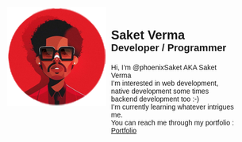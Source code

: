 <!-- <img src="https://raw.githubusercontent.com/phoenixSaket/saketVerma/master/saketverma/src/Images/InstaBG3.png" alt="Banner" title="banner" width="100%" height="auto"> -->

<div class="" style="background: url('https://raw.githubusercontent.com/phoenixSaket/saketVerma/master/saketverma/src/Images/InstaBG3.png'); width: 100%;
    height: 300px;
    background-position: center;
    background-size: cover;
    font-family: 'Cabin', sans-serif;
    background-repeat: no-repeat;">
    <div style="width: 100%; height: 100%; display: flex; flex-direction: row; justify-content: center; align-items: center;">
        <div style="width: 50%; height: 100%; max-width: 200px; display: flex; justify-content: center; padding: 10px;">
            <img src="https://github.com/phoenixSaket/analog-clock/blob/main/src/assets/Avatars/avatar-23.png?raw=true" alt="avatar" style="width: auto; height: 100%; max-height: 200px;">
        </div>
        <div
            style="width: 50%; height: 100%; display: flex; justify-content: center; align-items:flex-start; flex-direction: column;">
            <div style="font-size: 25px; font-weight: 700">Saket Verma</div>
            <div style="font-size: 20px; font-weight: 600">Developer / Programmer</div>
            <div style="margin-top: 20px"> Hi, I’m @phoenixSaket AKA Saket Verma</div>
            <div> I’m interested in web development, native development some times backend development too :-)</div>
            <div> I’m currently learning whatever intrigues me.</div>
            <div> You can reach me through my portfolio : <a href="phoenixSaket.github.io/portfolio">Portfolio</a></div>
        </div>
    </div>
</div>
<!---
- 👋 Hi, I’m @phoenixSaket AKA Saket Verma
- 👀 I’m interested in web development, native development some times backend development too :-)
- 🌱 I’m currently learning whatever intrigues me.
- 📫 You can reach me through my portfolio : phoenixSaket.github.io/portfolio
--->
<!---
phoenixSaket/phoenixSaket is a ✨ special ✨ repository because its `README.md` (this file) appears on your GitHub profile.
You can click the Preview link to take a look at your changes.
--->
